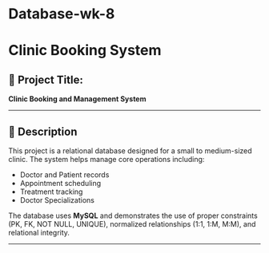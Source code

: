 # Database-wk-8
# Clinic Booking System

## 🏥 Project Title:
**Clinic Booking and Management System**

---

## 📄 Description

This project is a relational database designed for a small to medium-sized clinic. The system helps manage core operations including:

- Doctor and Patient records
- Appointment scheduling
- Treatment tracking
- Doctor Specializations

The database uses **MySQL** and demonstrates the use of proper constraints (PK, FK, NOT NULL, UNIQUE), normalized relationships (1:1, 1:M, M:M), and relational integrity.

---
